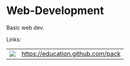 # Web-Development
Basic web dev.

Links:

|          |            |
|:--------:|:----------:|
|![](http://104.131.149.230/backpack.png) | https://education.github.com/pack |


